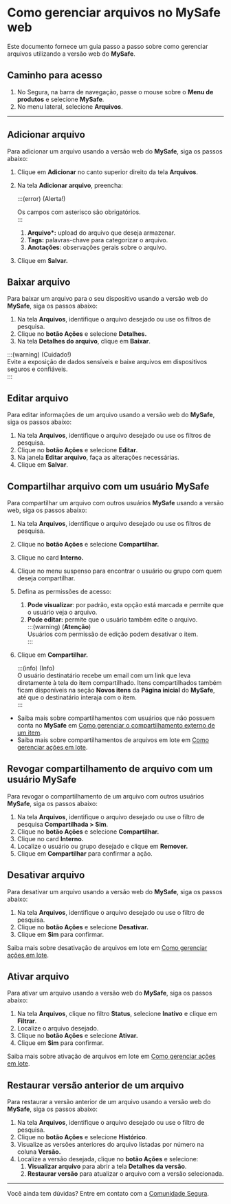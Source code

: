 # Como gerenciar arquivos no MySafe web


Este documento fornece um guia passo a passo sobre como gerenciar arquivos utilizando a versão web do **MySafe**.

## Caminho para acesso 

1. No Segura, na barra de navegação, passe o mouse sobre o **Menu de produtos** e selecione **MySafe**.  
2. No menu lateral, selecione **Arquivos**.
---
## Adicionar arquivo 
Para adicionar um arquivo usando a versão web do **MySafe**, siga os passos abaixo:

1. Clique em **Adicionar** no canto superior direito da tela **Arquivos**.  
2. Na tela **Adicionar arquivo**, preencha:

   :::(error) (Alerta\!)

   Os campos com asterisco são obrigatórios.  
   :::

   1. **Arquivo\*:**  upload do arquivo que deseja armazenar.  
   2. **Tags:** palavras-chave para categorizar o arquivo.  
   3. **Anotações**: observações gerais sobre o arquivo.  
3. Clique em **Salvar.**

## Baixar arquivo

Para baixar um arquivo para o seu dispositivo usando a versão web do **MySafe**, siga os passos abaixo:

1. Na tela **Arquivos**, identifique o arquivo desejado ou use os filtros de pesquisa.  
2. Clique no **botão Ações** e selecione **Detalhes.**  
3. Na tela **Detalhes do arquivo**, clique em **Baixar**.

:::(warning) (Cuidado\!)  
Evite a exposição de dados sensíveis e baixe arquivos em dispositivos seguros e confiáveis.   
::: 



## Editar arquivo 
Para editar informações de um arquivo usando a versão web do **MySafe**, siga os passos abaixo:

1. Na tela **Arquivos**, identifique o arquivo desejado ou use os filtros de pesquisa.  
2. Clique no **botão Ações** e selecione **Editar**.  
3. Na janela **Editar arquivo**, faça as alterações necessárias.  
4. Clique em **Salvar**.

## Compartilhar arquivo com um usuário MySafe

Para compartilhar um arquivo com outros usuários **MySafe** usando a versão web, siga os passos abaixo:

1. Na tela **Arquivos**, identifique o arquivo desejado ou use os filtros de pesquisa.  
2. Clique no **botão Ações** e selecione **Compartilhar.**  
3. Clique no card **Interno.**  
4. Clique no menu suspenso para encontrar o usuário ou grupo com quem deseja compartilhar.  
5. Defina as permissões de acesso:  
   1. **Pode visualizar**: por padrão, esta opção está marcada e permite que o usuário veja o arquivo.  
   2. **Pode editar:** permite que o usuário também edite o arquivo.  
      :::(warning) (**Atenção**)  
      Usuários com permissão de edição podem desativar o item.  
      :::   
        
6. Clique em **Compartilhar.**  
     
   :::(info) (Info)  
   O usuário destinatário recebe um email com um link que leva diretamente à tela do item compartilhado. Itens compartilhados também ficam disponíveis na seção **Novos itens** da **Página inicial** do **MySafe**, até que o destinatário interaja com o item.  
   :::

* Saiba mais sobre compartilhamentos com usuários que não possuem conta no **MySafe** em [Como gerenciar o compartilhamento externo de um item](/v4/docs/pt/how-to-manage-the-external-share-of-an-item).   
* Saiba mais sobre compartilhamentos de arquivos em lote em  [Como gerenciar ações em lote](/v4/docs/pt/mysafe-how-to-manage-batch-actions).


## Revogar compartilhamento de arquivo com um usuário MySafe

Para revogar o compartilhamento de um arquivo com outros usuários **MySafe**, siga os passos abaixo:

1. Na tela **Arquivos**, identifique o arquivo desejado ou use o filtro de pesquisa **Compartilhada \> Sim**.  
2. Clique no **botão Ações** e selecione **Compartilhar.**  
3. Clique no card **Interno.**  
4. Localize o usuário ou grupo desejado e clique em **Remover.**  
5. Clique em **Compartilhar** para confirmar a ação.

## Desativar arquivo 
Para desativar um arquivo usando a versão web do **MySafe**, siga os passos abaixo:

1. Na tela **Arquivos**, identifique o arquivo desejado ou use o filtro de pesquisa.   
2. Clique no **botão Ações** e selecione **Desativar.**  
3. Clique em **Sim** para confirmar.

Saiba mais sobre desativação de arquivos em lote em [Como gerenciar ações em lote](/v4/docs/pt/mysafe-how-to-manage-batch-actions).

## Ativar arquivo

Para ativar um arquivo usando a versão web do **MySafe**, siga os passos abaixo:

1. Na tela **Arquivos**, clique no filtro **Status**, selecione **Inativo** e clique em **Filtrar**.  
2. Localize o arquivo desejado.  
3. Clique no **botão Ações** e selecione **Ativar.**  
4. Clique em **Sim** para confirmar.

Saiba mais sobre ativação de arquivos em lote em [Como gerenciar ações em lote](/v4/docs/pt/mysafe-how-to-manage-batch-actions).

## Restaurar versão anterior de um arquivo

Para restaurar a versão anterior de um arquivo usando a versão web do **MySafe**, siga os passos abaixo:

1. Na tela **Arquivos**,  identifique o arquivo desejado ou use o filtro de pesquisa.   
2. Clique no **botão Ações** e selecione **Histórico**.  
3. Visualize as versões anteriores do arquivo listadas por número na coluna **Versão.**  
4. Localize a versão desejada, clique no **botão Ações** e selecione:  
   1. **Visualizar arquivo** para abrir a tela **Detalhes da versão**.  
   2. **Restaurar versão** para atualizar o arquivo com a versão selecionada.

---
Você ainda tem dúvidas? Entre em contato com a [Comunidade Segura](https://community.Segura.io/).